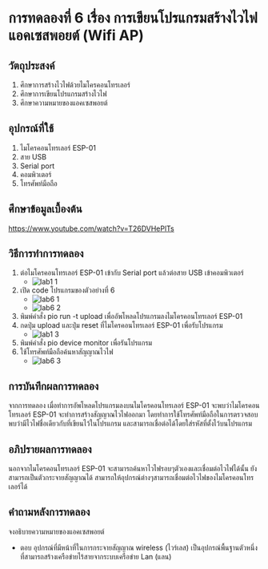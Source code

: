 # การทดลองที่ 6 เรื่อง การเขียนโปรแกรมสร้างไวไฟแอคเซสพอยต์ (Wifi AP)

## วัตถุประสงค์
1. ศึกษาการสร้างไวไฟด้วยไมโครคอนโทรเลอร์
2. ศึกษาการเขียนโปรแกรมสร้างไวไฟ
3. ศึกษาความหมายของแอคเซสพอยต์

## อุปกรณ์ที่ใช้
1. ไมโครคอนโทรเลอร์ ESP-01
2. สาย USB 
3. Serial port
4. คอมพิวเตอร์
5. โทรศัพท์มือถือ

## ศึกษาข้อมูลเบื้องต้น
https://www.youtube.com/watch?v=T26DVHePlTs

## วิธีการทำการทดลอง
1. ต่อไมโครคอนโทรเลอร์ ESP-01 เข้ากับ Serial port แล้วต่อสาย USB เข้าคอมพิวเตอร์
   * ![lab1 1](https://user-images.githubusercontent.com/80879980/112278589-96172300-8cb5-11eb-9b5f-75f22d957d95.png)
2. เปิด code โปรแกรมของตัวอย่างที่ 6
   * ![lab6 1](https://user-images.githubusercontent.com/80879980/112353438-51fc4080-8cfe-11eb-8499-fc9c6c96692d.png)
   * ![lab6 2](https://user-images.githubusercontent.com/80879980/112353681-8ff96480-8cfe-11eb-9992-8f758a5cc207.png)
3. พิมพ์คำสั่ง pio run -t upload เพื่ออัพโหลดโปรแกรมลงไมโครคอนโทรเลอร์ ESP-01
4. กดปุ่ม upload และปุ่ม reset ที่ไมโครคอนโทรเลอร์ ESP-01 เพื่อรับโปรแกรม
   * ![lab1 3](https://user-images.githubusercontent.com/80879980/112279233-44bb6380-8cb6-11eb-9f02-2bc7af6e2a99.png)
5. พิมพ์คำสั่ง pio device monitor เพื่อรันโปรแกรม
6. ใช้โทรศัพท์มือถือค้นหาสัญญาณไวไฟ
   * ![lab6 3](https://user-images.githubusercontent.com/80879980/112353934-cdf68880-8cfe-11eb-8ef5-f9028d403297.png)

## การบันทึกผลการทดลอง
จากการทดลอง เมื่อทำการอัพโหลดโปรแกรมลงบนไมโครคอนโทรเลอร์ ESP-01 จะพบว่าไมโครคอนโทรเลอร์ ESP-01 จะทำการสร้างสัญญาณไวไฟออกมา 
โดยทำการใช้โทรศัพท์มือถือในการตรวจสอบพบว่ามีไวไฟชื่อเดียวกับที่เขียนไว้ในโปรแกรม และสามารถเชื่อต่อได้โดยใส่รหัสที่ตั้งไว้บนโปรแกรม

## อภิปรายผลการทดลอง
นอกจากไมโครคอนโทรเลอร์ ESP-01 จะสามารถค้นหาไวไฟรอบๆตัวเองและเชื่อมต่อไวไฟได้นั้น ยังสามารถเป็นตัวกระจายสัญญาณได้ สามารถให้อุปกรณ์ต่างๆสามารถเชื่อมต่อไวไฟของไมโครคอนโทรเลอร์ได้

## คำถามหลังการทดลอง
จงอธิบายความหมายของแอคเซสพอยต์
* ตอบ อุปกรณ์ที่มีหน้าที่ในการกระจายสัญญาณ wireless (ไวร์เลส) เป็นอุปกรณ์พื้นฐานตัวหนึ่งที่สามารถสร้างเครือข่ายไร้สายจากระบบเครือข่าย Lan (แลน) 


